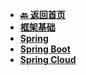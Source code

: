 <!-- 侧边栏 _sidebar.md -->

+ [**:back: 返回首页**](/basic/)
+ [**框架基础**]()
+ [**Spring**](/basic/backend/spring/spring.md)
+ [**Spring Boot**](/basic/backend/spring/spring-boot.md)
+ [**Spring Cloud**](/basic/backend/spring/spring-cloud.md)